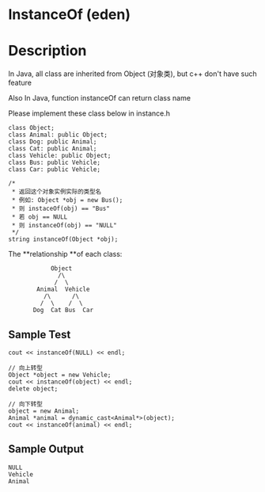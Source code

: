 # InstanceOf (eden)

# Description
In Java, all class are inherited from Object (对象类), but c++ don't have such feature

Also In Java, function instanceOf can return class name

Please implement these class below in instance.h
```
class Object;
class Animal: public Object;
class Dog: public Animal;
class Cat: public Animal;
class Vehicle: public Object;
class Bus: public Vehicle;
class Car: public Vehicle;

/*
 * 返回这个对象实例实际的类型名
 * 例如: Object *obj = new Bus();
 * 则 instaceOf(obj) == "Bus"
 * 若 obj == NULL
 * 则 instanceOf(obj) == "NULL"
 */
string instanceOf(Object *obj);
```

The **relationship **of each class:
```
            Object
              /\
             /  \
        Animal  Vehicle
          /\      /\
         /  \    /  \
       Dog  Cat Bus  Car
```

## Sample Test
```
cout << instanceOf(NULL) << endl;

// 向上转型
Object *object = new Vehicle;
cout << instanceOf(object) << endl;
delete object;

// 向下转型
object = new Animal;
Animal *animal = dynamic_cast<Animal*>(object);
cout << instanceOf(animal) << endl;
```
## Sample Output
```
NULL
Vehicle
Animal
```